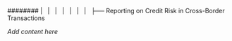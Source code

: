 ######## |   |   |   |   |   |   |   ├── Reporting on Credit Risk in Cross-Border Transactions

*Add content here*